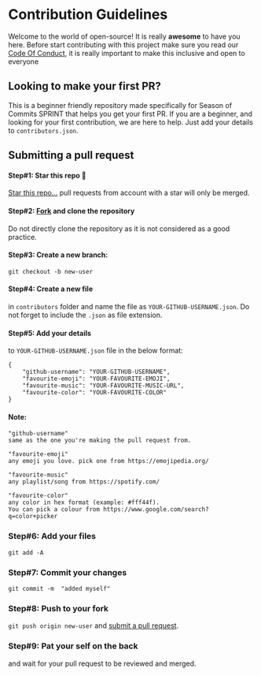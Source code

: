 # Contribution Guidelines

Welcome to the world of open-source! It is really **awesome** to have you here. Before start contributing with this project make sure you read our [Code Of Conduct](https://github.com/FOSS-Cell-GECPKD/SPRINT/blob/master/CODE_OF_CONDUCT.md), it is really important to make this inclusive and open to everyone

## Looking to make your first PR?

This is a beginner friendly repository made specifically for Season of Commits SPRINT that helps you get your first PR. If you are a beginner, and looking for your first contribution, we are here to help. Just add your details to `contributors.json`.

## Submitting a pull request
#### Step#1: Star this repo 🌟
[Star this repo...](https://github.com/FOSS-Cell-GECPKD/SPRINT/star)
pull requests from account with a star will only be merged.

#### Step#2: [Fork](https://github.com/FOSS-Cell-GECPKD/SPRINT/fork) and clone the repository
Do not directly clone the repository as it is not considered as a good practice.

#### Step#3: Create a new branch: 
`git checkout -b new-user`

#### Step#4: Create a new file
in `contributors` folder and name the file as `YOUR-GITHUB-USERNAME.json`. Do not forget to include the `.json` as file extension.

#### Step#5: Add your details
 to `YOUR-GITHUB-USERNAME.json` file in the below format:
```
{
    "github-username": "YOUR-GITHUB-USERNAME",
    "favourite-emoji": "YOUR-FAVOURITE-EMOJI",
    "favourite-music": "YOUR-FAVOURITE-MUSIC-URL",
    "favourite-color": "YOUR-FAVOURITE-COLOR"
}
```

#### Note:

```
"github-username" 
same as the one you're making the pull request from. 
```
```
"favourite-emoji" 
any emoji you love. pick one from https://emojipedia.org/
```
```
"favourite-music" 
any playlist/song from https://spotify.com/
```
```
"favourite-color" 
any color in hex format (example: #fff44f). 
You can pick a colour from https://www.google.com/search?q=color+picker
```
### Step#6: Add your files 
`git add -A`
### Step#7: Commit your changes 
`git commit -m  "added myself"`

### Step#8: Push to your fork 
`git push origin new-user` and [submit a pull request](https://github.com/FOSS-Cell-GECPKD/SPRINT/compare).

### Step#9: Pat your self on the back
 and wait for your pull request to be reviewed and merged.
